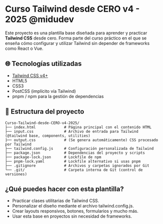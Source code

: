 # Curso Tailwind desde CERO v4 - 2025 @midudev

Este proyecto es una plantilla base diseñada para aprender y practicar **Tailwind CSS** desde cero. Forma parte del curso práctico en el que se enseña cómo configurar y utilizar Tailwind sin depender de frameworks como React o Vue.

## 🌐 Tecnologías utilizadas

- [Tailwind CSS v4+](https://tailwindcss.com/)
- HTML5
- CSS3
- PostCSS (implícito vía Tailwind)
- pnpm / npm para la gestión de dependencias

## 📁 Estructura del proyecto

```
Curso-Tailwind-desde-CERO-v4-2025/
├── index.html             # Página principal con el contenido HTML
├── input.css              # Archivo de entrada para Tailwind (@tailwind base, components, utilities)
├── output.css             # (Se genera automáticamente) CSS procesado por Tailwind
├── tailwind.config.js     # Configuración personalizada de Tailwind
├── package.json           # Dependencias del proyecto y scripts
├── package-lock.json      # Lockfile de npm
├── pnpm-lock.yaml         # Lockfile alternativo si usas pnpm
├── .gitignore             # Archivos y carpetas ignorados por Git
└── .git/                  # Carpeta interna de Git (control de versiones)
```


## ¿Qué puedes hacer con esta plantilla?

- Practicar clases utilitarias de Tailwind CSS.
- Personalizar el diseño mediante el archivo tailwind.config.js.
- Crear layouts responsivos, botones, formularios y mucho más.
- Usar esta base en proyectos sin necesidad de frameworks.
